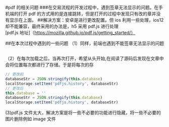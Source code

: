 #pdf 的相关问题 ###在交易流程的开发过程中，遇到签章无法显示的问题。在手机端的打开 pdf 的方式用的是连接跳转，但是打开的过程中发现只有改的章并没有显示在上面。 ##解决方案：安卓是进行更改配置。但 ios 利用一些处理，ios12 却不能兼容，最终采用的办法是，h5 采用 pdf.js 进行处理  
[pdf.js 地址]（https://mozilla.github.io/pdf.js/getting_started/）

##在本次过程中遇到的一些问题
（1）同样，前端也遇到不能签章无法显示的问题

```js
```

（2）在每次加载之后，当再次打开，希望从头开始,在阅读了源码后发现在文章中会将位置每次都进行了存储。于是将每次的存

```js
// 更改前
databaseStr = JSON.stringify(this.database)
localStorage.setItem('pdfjs.history', databaseStr)
// 更改后
this.database = ''
databaseStr = JSON.stringify(this.database)
localStorage.setItem('pdfjs.history', databaseStr)
```

(3)pdf.js 文件太大，解决方案是将一些不必要的功能进行隐藏，将一些不必要的图片删除例如 image 文件

